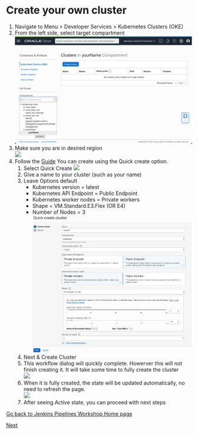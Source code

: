 # Create your own cluster
1. Navigate to Menu > Developer Services > Kubernetes Clusters (OKE)
2. From the left side, select target compartment
![](./images/select-compartment.png)
3. Make sure you are in desired region  
![](./images/change-region.png)
1. Follow the [Guide](https://www.oracle.com/webfolder/technetwork/tutorials/obe/oci/oke-full/index.html)
You can create using the Quick create option.
    1. Select Quick Create ![](./images/oke-create-1.png)
    2. Give a name to your cluster (such as your name)
    3. Leave Options default
        - Kubernetes version = latest
        - Kubernetes API Endpoint = Public Endpoint
        - Kubernetes worker nodes = Private workers
        - Shape = VM.Standard.E3.Flex (OR E4)
        - Number of Nodes = 3  
        ![](./images/oke-create-2.png)
    4. Next & Create Cluster
    5. This workflow dialog will quickly complete. Howerver this will not finish creating it. It will take some time to fully create the cluster  
    ![](./images/oke-create-3.png)
    6. When it is fully created, the state will be updated automatically, no need to refresh the page.  
    ![](./images/oke-create-4.png)
    7. After seeing Active state, you can proceed with next steps

[Go back to Jenkins Pipelines Workshop Home page](README.md)

[Next](jenkins.pipelines.OKE2.md)

